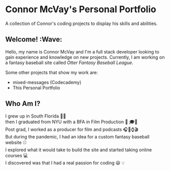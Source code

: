 # Connor McVay's Personal Portfolio
A collection of Connor's coding projects to display his skills and abilities.

## Welcome! :Wave:

Hello, my name is Connor McVay and I'm a full stack developer looking to gain experience and knowledge on new projects. Currently, I am working on a fantasy baseball site called *Otter Fantasy Baseball League*.

Some other projects that show my work are:
* mixed-messages (Codecademy)
* This Personal Portfolio

## Who Am I? 

I grew up in South Florida :palm_tree::sun_with_face:  
then I graduated from NYU with a BFA in Film Production :city_sunset: :mortar_board::movie_camera:  
Post grad, I worked as a producer for film and podcasts :headphones::memo::watch::clapper:  
But during the pandemic, I had an idea for a custom fantasy baseball website :baseball:  
I explored what it would take to build the site and started taking online courses :computer:  
I discovered was that I had a real passion for coding :smiley: :bulb:



